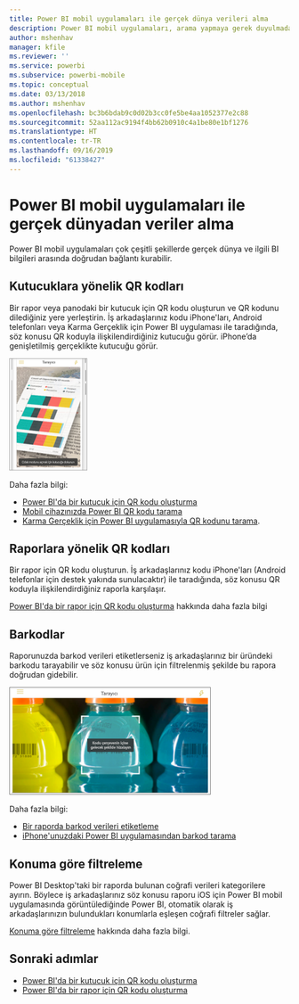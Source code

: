 ```yaml
---
title: Power BI mobil uygulamaları ile gerçek dünya verileri alma
description: Power BI mobil uygulamaları, arama yapmaya gerek duyulmadan gerçek dünya ve ilgili BI bilgileri arasında doğrudan bağlantı kurabilir.
author: mshenhav
manager: kfile
ms.reviewer: ''
ms.service: powerbi
ms.subservice: powerbi-mobile
ms.topic: conceptual
ms.date: 03/13/2018
ms.author: mshenhav
ms.openlocfilehash: bc3b6bdab9c0d02b3cc0fe5be4aa1052377e2c88
ms.sourcegitcommit: 52aa112ac9194f4bb62b0910c4a1be80e1bf1276
ms.translationtype: HT
ms.contentlocale: tr-TR
ms.lasthandoff: 09/16/2019
ms.locfileid: "61338427"
---
```

# <a name="get-data-from-the-real-world-with-the-power-bi-mobile-apps"></a>Power BI mobil uygulamaları ile gerçek dünyadan veriler alma
Power BI mobil uygulamaları çok çeşitli şekillerde gerçek dünya ve ilgili BI bilgileri arasında doğrudan bağlantı kurabilir. 

## <a name="qr-codes-for-tiles"></a>Kutucuklara yönelik QR kodları
Bir rapor veya panodaki bir kutucuk için QR kodu oluşturun ve QR kodunu dilediğiniz yere yerleştirin. İş arkadaşlarınız kodu iPhone'ları, Android telefonları veya Karma Gerçeklik için Power BI uygulaması ile taradığında, söz konusu QR koduyla ilişkilendirdiğiniz kutucuğu görür. iPhone’da genişletilmiş gerçeklikte kutucuğu görür.

![QR kodu](./media/mobile-apps-data-in-real-world-context/power-bi-ios-qr-ar-scanner-small.png)

Daha fazla bilgi:

* [Power BI'da bir kutucuk için QR kodu oluşturma](../../service-create-qr-code-for-tile.md)
* [Mobil cihazınızda Power BI QR kodu tarama](mobile-apps-qr-code.md)
* [Karma Gerçeklik için Power BI uygulamasıyla QR kodunu tarama](mobile-mixed-reality-app.md#scan-a-report-qr-code-in-holographic-view).

## <a name="qr-codes-for-reports"></a>Raporlara yönelik QR kodları
Bir rapor için QR kodu oluşturun.  İş arkadaşlarınız kodu iPhone'ları (Android telefonlar için destek yakında sunulacaktır) ile taradığında, söz konusu QR koduyla ilişkilendirdiğiniz raporla karşılaşır. 

[Power BI'da bir rapor için QR kodu oluşturma](../../service-create-qr-code-for-report.md) hakkında daha fazla bilgi

## <a name="barcodes"></a>Barkodlar
Raporunuzda barkod verileri etiketlerseniz iş arkadaşlarınız bir üründeki barkodu tarayabilir ve söz konusu ürün için filtrelenmiş şekilde bu rapora doğrudan gidebilir.

![Barkod](./media/mobile-apps-data-in-real-world-context/power-bi-barcode-scanner.png)

Daha fazla bilgi:

* [Bir raporda barkod verileri etiketleme](../../desktop-mobile-barcodes.md)
* [iPhone'unuzdaki Power BI uygulamasından barkod tarama](mobile-apps-scan-barcode-iphone.md)

## <a name="filter-by-location"></a>Konuma göre filtreleme
Power BI Desktop'taki bir raporda bulunan coğrafi verileri kategorilere ayırın. Böylece iş arkadaşlarınız söz konusu raporu iOS için Power BI mobil uygulamasında görüntülediğinde Power BI, otomatik olarak iş arkadaşlarınızın bulundukları konumlarla eşleşen coğrafi filtreler sağlar.

[Konuma göre filtreleme](mobile-apps-geographic-filtering.md) hakkında daha fazla bilgi.

## <a name="next-steps"></a>Sonraki adımlar
* [Power BI'da bir kutucuk için QR kodu oluşturma](../../service-create-qr-code-for-tile.md)
* [Power BI'da bir rapor için QR kodu oluşturma](../../service-create-qr-code-for-report.md)


